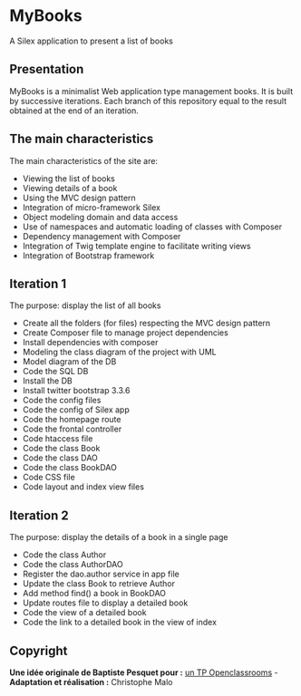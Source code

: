# MyBooks

A Silex application to present a list of books

## Presentation
MyBooks is a minimalist Web application type management books. It is built by successive iterations. Each branch of this repository equal to the result obtained at the end of an iteration.

## The main characteristics
The main characteristics of the site are:

- Viewing the list of books
- Viewing details of a book
- Using the MVC design pattern
- Integration of micro-framework Silex
- Object modeling domain and data access
- Use of namespaces and automatic loading of classes with Composer
- Dependency management with Composer
- Integration of Twig template engine to facilitate writing views
- Integration of Bootstrap framework

## Iteration 1

The purpose: display the list of all books

- Create all the folders (for files) respecting the MVC design pattern
- Create Composer file to manage project dependencies
- Install dependencies with composer
- Modeling the class diagram of the project with UML
- Model diagram of the DB
- Code the SQL DB
- Install the DB
- Install twitter bootstrap 3.3.6
- Code the config files
- Code the config of Silex app
- Code the homepage route
- Code the frontal controller
- Code htaccess file
- Code the class Book
- Code the class DAO
- Code the class BookDAO
- Code CSS file
- Code layout and index view files

## Iteration 2

The purpose: display the details of a book in a single page

- Code the class Author
- Code the class AuthorDAO
- Register the dao.author service in app file
- Update the class Book to retrieve Author
- Add method find() a book in BookDAO
- Update routes file to display a detailed book
- Code the view of a detailed book
- Code the link to a detailed book in the view of index

## Copyright
**Une idée originale de Baptiste Pesquet pour :** [un TP Openclassrooms](https://openclassrooms.com/courses/evoluez-vers-une-architecture-php-professionnelle) - **Adaptation et réalisation :** Christophe Malo